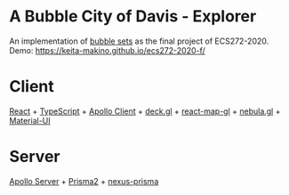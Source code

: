 # A Bubble City of Davis - Explorer

An implementation of [bubble sets](http://vialab.science.uoit.ca/portfolio/bubblesets) as the final project of ECS272-2020.  
Demo: https://keita-makino.github.io/ecs272-2020-f/

# Client

[React](https://github.com/facebook/react/) + [TypeScript](https://github.com/microsoft/TypeScript) + 
[Apollo Client](https://github.com/apollographql/apollo-client) + 
[deck.gl](https://github.com/uber/deck.gl) + [react-map-gl](https://github.com/uber/react-map-gl) + [nebula.gl](https://nebula.gl/) + [Material-UI](https://github.com/mui-org/material-ui)

# Server

[Apollo Server](https://github.com/apollographql/apollo-server) + [Prisma2](https://github.com/prisma/prisma2) + [nexus-prisma](https://github.com/graphql-nexus/nexus-prisma)
